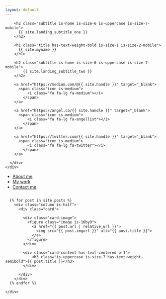 ```yaml
---
layout: default
---
```

<section class="hero is-light is-medium">
  
  <div class="hero-body">
    <div class="container">
      <div class="content has-text-centered">

        <h2 class="subtitle is-home is-size-6 is-uppercase is-size-7-mobile">
          {{ site.landing_subtitle_one }}
        </h2>

        <h1 class="title has-text-weight-bold is-size-1 is-size-2-mobile">
          {{ site.myname }}
        </h1>

        <h2 class="subtitle is-home is-size-6 is-uppercase is-size-7-mobile">
            {{ site.landing_subtitle_two }}
        </h2>

        <a href="https://medium.com/@{{ site.handle }}" target="_blank">
          <span class="icon is-medium">
              <i class="fa fa-lg fa-medium"></i>
            </span>
        </a>
        
        <a href="https://angel.co/{{ site.handle }}" target="_blank">
          <span class="icon is-medium">
              <i class="fa fa-lg fa-angellist"></i>
            </span>
        </a>

        <a href="https://twitter.com/{{ site.handle }}" target="_blank">
          <span class="icon is-medium">
              <i class="fa fa-lg fa-twitter"></i>
            </span>
        </a>

      </div>
    </div>
  </div>

  <div class="hero-foot">
      <nav class="tabs is-centered">
        <div class="container">
          <ul>
            <li><a href="/about-me">About me</a></li>
            <li><a class="has-text-weight-semibold" href="/">My work</a></li>
            <li><a href="/contact-me">Contact me</a></li>
          </ul>
        </div>
      </nav>
    </div>

</section>

<section class="m-vertical-1">
  <div class="container">
    <div class="columns is-multiline">

      {% for post in site.posts %}
        <div class="column is-half">
          <div class="card">
        
            <div class="card-image">
              <figure class="image is-16by9">
                <a href="{{ post.url | relative_url }}">
                  <img src="{{ post.imgurl }}" alt="{{ post.title }}">
                </a>
              </figure>
            </div>
            
            <div class="card-content has-text-centered p-1">
                <h3 class="is-uppercase is-size-7 has-text-weight-semibold">{{ post.title }}</h3>
            </div>

          </div>
        </div>
      {% endfor %}

    </div>
  </div>
</section>
